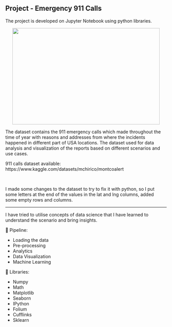 ## Project - Emergency 911 Calls <br>
The project is developed on Jupyter Notebook using python libraries.<br>
<p align ="center">
  <img width="460" height="300" src="https://images.unsplash.com/photo-1575259711652-42e26c56d354?ixlib=rb-4.0.3&ixid=MnwxMjA3fDB8MHxwaG90by1wYWdlfHx8fGVufDB8fHx8&auto=format&fit=crop&w=865&q=80">
 </p>

<p>
  The dataset contains the 911 emergency calls which made throughout the time of year with reasons and addresses from where the incidents happened in different part of USA locations. The dataset used for data analysis and visualization of the reports based on different scenarios and use cases.
</p>
911 calls dataset available: https://www.kaggle.com/datasets/mchirico/montcoalert<br>

<br><p> I made some changes to the dataset to try to fix it with python, so I put some letters at the end of the values in the lat and lng columns, added some empty rows and columns. </p>

- --

I have tried to utilise concepts of data science that I have learned to understand the scenario and bring insights. 

🔧 Pipeline:<br>
* Loading the data
* Pre-processing
* Analytics
* Data Visualization
* Machine Learning

🎲 Libraries:<br>
* Numpy
* Math
* Matplotlib
* Seaborn
* IPython
* Folium
* Cufflinks
* Sklearn

